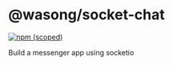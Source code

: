 # @wasong/socket-chat

[![npm (scoped)](https://img.shields.io/npm/v/@wasong/socket-chat.svg?style=flat-square)](https://github.com/wasong/socket-chat/)

Build a messenger app using socketio

